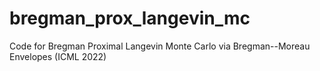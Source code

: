 # bregman_prox_langevin_mc
Code for Bregman Proximal Langevin Monte Carlo via Bregman--Moreau Envelopes (ICML 2022)
